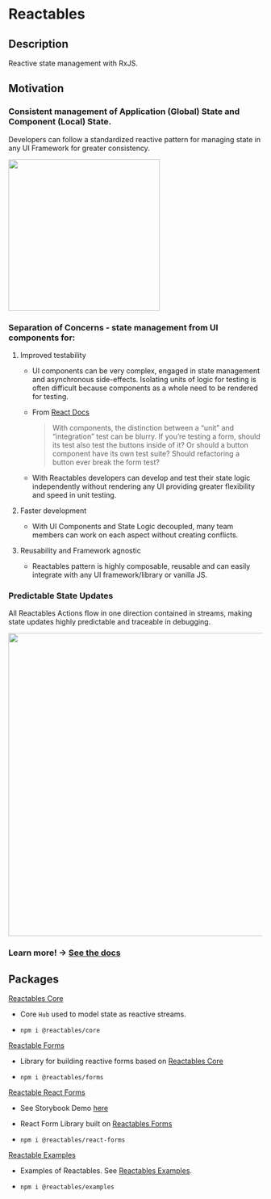 # Reactables

## Description

Reactive state management with RxJS.

## Motivation

### Consistent management of Application (Global) State and Component (Local) State.

Developers can follow a standardized reactive pattern for managing state in any UI Framework for greater consistency.  

<img src="https://github.com/reactables/reactables/blob/main/documentation/SlideNineStandardPattern.jpg?raw=true" height="300" />

### Separation of Concerns - state management from UI components for:

1. Improved testability

    - UI components can be very complex, engaged in state management and asynchronous side-effects. Isolating units of logic for testing is often difficult because components as a whole need to be rendered for testing.

    - From [React Docs](https://legacy.reactjs.org/docs/testing.html)

      > With components, the distinction between a “unit” and “integration” test can be blurry. If you’re testing a form, should its test also test the buttons inside of it? Or should a button component have its own test suite? Should refactoring a button ever break the form test?
    
    - With Reactables developers can develop and test their state logic independently without rendering any UI providing greater flexibility and speed in unit testing.

1. Faster development

    - With UI Components and State Logic decoupled, many team members can work on each aspect without creating conflicts.

1. Reusability and Framework agnostic

    - Reactables pattern is highly composable, reusable and can easily integrate with any UI framework/library or vanilla JS.

### Predictable State Updates 

All Reactables Actions flow in one direction contained in streams, making state updates highly predictable and traceable in debugging.

<img src="https://github.com/reactables/reactables/blob/main/documentation/SlideThreeScopedEffects.jpg?raw=true" width="600" />

### Learn more! -> [See the docs](https://github.com/reactables/reactables/tree/main/packages/core) 

## Packages

[Reactables Core](https://github.com/reactables/reactables/tree/main/packages/core) 

- Core `Hub` used to model state as reactive streams.

- `npm i @reactables/core`

[Reactable Forms](https://github.com/reactables/reactables/tree/main/packages/forms)

- Library for building reactive forms based on [Reactables Core](https://github.com/reactables/reactables/tree/main/packages/core)

- `npm i @reactables/forms`

[Reactable React Forms](https://github.com/reactables/reactables/tree/main/packages/react-forms)

- See Storybook Demo [here](https://reactables.github.io/reactables/)

- React Form Library built on [Reactables Forms](https://github.com/reactables/reactables/tree/main/packages/forms)

- `npm i @reactables/react-forms`

[Reactable Examples](https://github.com/reactables/reactables/tree/main/packages/examples) 

- Examples of Reactables. See [Reactables Examples](https://github.com/reactables/reactables/tree/main/packages/core#examples).

- `npm i @reactables/examples`